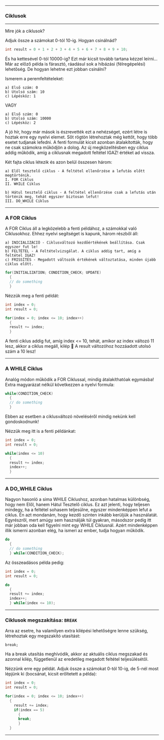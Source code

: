 
---

### Ciklusok

---

Mire jók a ciklusok?

Adjuk össze a számokat 0-tól 10-ig. Hogyan csinálnád?

```java
int result = 0 + 1 + 2 + 3 + 4 + 5 + 6 + 7 + 8 + 9 + 10;
```

És ha kettesével 0-tól 10000-ig? Ezt már kicsit tovább tartana kézzel leírni…
Már az előző példa is fárasztó, ráadásul sok a hibázási (félregépelési) lehetőség. De hogyan lehetne ezt jobban csinálni?

Ismerem a peremfeltételeket:

```
a) Első szám: 0
b) Utolsó szám: 10
c) Lépésköz: 1
```

VAGY

```
a) Első szám: 0
b) Utolsó szám: 10000
c) Lépésköz: 2
```

A jó hír, hogy már mások is észrevették ezt a nehézséget, ezért létre is hoztak erre egy nyelvi elemet. Sőt rögtön létrehoztak még kettőt, 
hogy több esetet tudjanak lefedni.
A fenti formulát kicsit azonban átalakították, hogy ne csak számokra működjön a dolog. Az új megközelítésben egy ciklus addig működik, 
amíg a ciklusnak megadott feltétel IGAZ! értéket ad vissza.

Két fajta ciklus létezik és azon belül összesen három:

```
a) Elől tesztelő ciklus - A feltétel ellenőrzése a lefutás előtt megtörténik.
I. FOR Ciklus
II. WHILE Ciklus
```

```
b) Hátul tesztelő ciklus - A feltétel ellenőrzése csak a lefutás után történik meg, tehát egyszer biztosan lefut!
III. DO_WHILE Ciklus
```

---

### A FOR Ciklus

A FOR Ciklus áll a legközelebb a fenti példához, a számokkal való Ciklusokhoz. Ehhez nyelvi segítséget is kapunk, három részből áll:

```
a) INICIALIZÁCIÓ - Ciklusváltozó kezdőértékének beállítása. Csak egyszer fut le!
b) FELTÉTEL - A Feltételvizsgálat. A ciklus addig tart, amíg a feltétel IGAZ!
c) FRISSÍTÉS - Megadott változók értékének változtatása, minden újabb ciklus előtt.
```

```java
for(INITIALIZATION; CONDITION_CHECK; UPDATE)
  {
  // do something
  }
```

Nézzük meg a fenti példát:

```java
int index = 0;
int result = 0;

for(index = 0; index <= 10; index++)
  {
  result += index;
  }
```

A fenti ciklus addig fut, amíg index <= 10, tehát, amikor az index változó 11 lesz, akkor a ciklus megáll, kilép  A result változóhoz 
hozzáadott utolsó szám a 10 lesz!

---

### A WHILE Ciklus

Analóg módon működik a FOR Ciklussal, mindig átalakíthatóak egymásba! Extra magyarázat nélkül következzen a nyelvi formula:

```java
while(CONDITION_CHECK)
  {
  // do something
  }
```

Ebben az esetben a ciklusváltozó növeléséről mindig nekünk kell gondoskodnunk!

Nézzük meg itt is a fenti példánkat:

```java
int index = 0;
int result = 0;

while(index <= 10)
  {
  result += index;
  index++;
  }
```

---

### A DO_WHILE Ciklus

Nagyon hasonló a sima WHILE Ciklushoz, azonban hatalmas különbség, hogy nem Elől, hanem Hátul Tesztelő ciklus. Ez azt jelenti, hogy 
teljesen mindegy, ha a feltétel sohasem teljesülne, egyszer mindenképpen lefut a ciklus.
Én azt mondanám, hogy kezdő szinten inkább kerüljük a használatát. Egyrészről, mert amúgy sem használják túl gyakran, másodszor pedig itt 
már jobban oda kell figyelni mint egy WHILE Ciklusnál. Azért mindenképpen illik ismerni azonban elég, ha ismeri az ember, tudja hogyan 
működik.

```java
do
  {
  // do something
  } while(CONDITION_CHECK);
```

Az összeadásos példa pedig:

```java
int index = 0;
int result = 0;

do
  {
  result += index;
  index++;
  } while(index <= 10);
```

---

### Ciklusok megszakítása: ```BREAK```

Arra az esetre, ha valamilyen extra kilépési lehetőségre lenne szükség, létrehoztak egy megszakító utasítást:

```
break;
```

Ha a break utasítás meghívódik, akkor az aktuális ciklus megszakad és azonnal kilép, függetlenül az eredetileg megadott feltétel 
teljesülésétől.

Nézzünk erre egy példát. Adjuk össze a számokat 0-tól 10-ig, de 5-nél most lépjünk ki (bocsánat, kicsit erőltetett a példa):

```java
int index = 0;
int result = 0;

for(index = 0; index <= 10; index++)
  {
    result += index;
    if(index == 5)
      {
      break;
      }
  }
```

---
